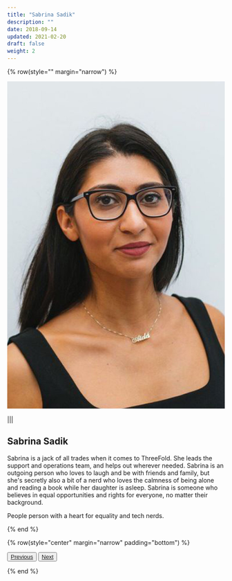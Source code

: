 ```yaml
---
title: "Sabrina Sadik"
description: ""
date: 2018-09-14
updated: 2021-02-20
draft: false
weight: 2
---
```


<div class="container mx-auto">

{% row(style="" margin="narrow") %}

![Image](./img/sabrina_sadik.jpg#small#mx-auto)

|||

##  Sabrina Sadik

<p class="text-base">Sabrina is a jack of all trades when it comes to ThreeFold. She leads the support and operations team, and helps out wherever needed. Sabrina is an outgoing person who loves to laugh and be with friends and family, but she's secretly also a bit of a nerd who loves the calmness of being alone and reading a book while her daughter is asleep. Sabrina is someone who believes in equal opportunities and rights for everyone, no matter their background.</p>

<p class="text-base">People person with a heart for equality and tech nerds.</p>

{% end %}

{% row(style="center" margin="narrow" padding="bottom") %}

<button>[Previous](/people/maxime)</button>
<button>[Next](/people/kds)</button>

{% end %}

</div>